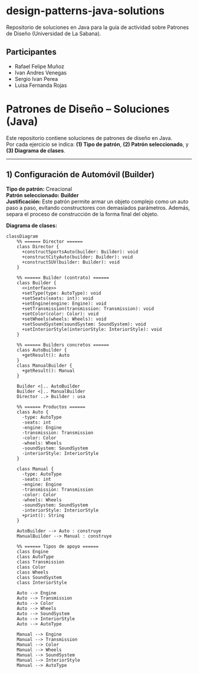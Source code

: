 # design-patterns-java-solutions
Repositorio de soluciones en Java para la guía de actividad sobre Patrones de Diseño (Universidad de La Sabana).

## Participantes
* Rafael Felipe Muñoz
* Ivan Andres Venegas
* Sergio Ivan Perea
* Luisa Fernanda Rojas


# Patrones de Diseño – Soluciones (Java)

Este repositorio contiene soluciones de patrones de diseño en Java.  
Por cada ejercicio se indica: **(1) Tipo de patrón**, **(2) Patrón seleccionado**, y **(3) Diagrama de clases**.

---

## 1) Configuración de Automóvil (Builder)

**Tipo de patrón:** Creacional  
**Patrón seleccionado:** **Builder**  
**Justificación:** Este patrón permite armar un objeto complejo como un auto paso a paso, evitando constructores con demasiados parámetros. Además, separa el proceso de construcción de la forma final del objeto.

**Diagrama de clases:**

```mermaid
classDiagram
    %% ====== Director ======
    class Director {
      +constructSportsAuto(builder: Builder): void
      +constructCityAuto(builder: Builder): void
      +constructSUV(builder: Builder): void
    }

    %% ====== Builder (contrato) ======
    class Builder {
      <<interface>>
      +setType(type: AutoType): void
      +setSeats(seats: int): void
      +setEngine(engine: Engine): void
      +setTransmission(transmission: Transmission): void
      +setColor(color: Color): void
      +setWheels(wheels: Wheels): void
      +setSoundSystem(soundSystem: SoundSystem): void
      +setInteriorStyle(interiorStyle: InteriorStyle): void
    }

    %% ====== Builders concretos ======
    class AutoBuilder {
      +getResult(): Auto
    }
    class ManualBuilder {
      +getResult(): Manual
    }

    Builder <|.. AutoBuilder
    Builder <|.. ManualBuilder
    Director ..> Builder : usa

    %% ====== Productos ======
    class Auto {
      -type: AutoType
      -seats: int
      -engine: Engine
      -transmission: Transmission
      -color: Color
      -wheels: Wheels
      -soundSystem: SoundSystem
      -interiorStyle: InteriorStyle
    }

    class Manual {
      -type: AutoType
      -seats: int
      -engine: Engine
      -transmission: Transmission
      -color: Color
      -wheels: Wheels
      -soundSystem: SoundSystem
      -interiorStyle: InteriorStyle
      +print(): String
    }

    AutoBuilder --> Auto : construye
    ManualBuilder --> Manual : construye

    %% ====== Tipos de apoyo ======
    class Engine
    class AutoType
    class Transmission
    class Color
    class Wheels
    class SoundSystem
    class InteriorStyle

    Auto --> Engine
    Auto --> Transmission
    Auto --> Color
    Auto --> Wheels
    Auto --> SoundSystem
    Auto --> InteriorStyle
    Auto --> AutoType

    Manual --> Engine
    Manual --> Transmission
    Manual --> Color
    Manual --> Wheels
    Manual --> SoundSystem
    Manual --> InteriorStyle
    Manual --> AutoType

